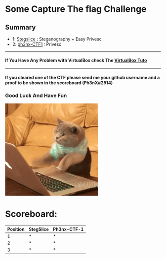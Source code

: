 # Some Capture The flag Challenge

## Summary


* 1: [Stegslice](https://github.com/Ph3nX-Z/Capture-The-Flag-Rooms/tree/main/Stegslice)  : Steganography + Easy Privesc
* 2: [ph3nx-CTF1](https://github.com/Ph3nX-Z/Capture-The-Flag-Rooms/tree/main/ph3nx-CTF1) : Privesc

--------------------------------------------------------------------------------------------

#### If You Have Any Problem with VirtualBox check The [VirtualBox Tuto](https://github.com/Ph3nX-Z/Capture-The-Flag-Rooms/blob/main/Tuto-VirtualBox/README.md)
---------------------------------------------------------------------------------------------
#### If you cleared one of the CTF please send me your github username and a proof to be shown in the scoreboard (Ph3nX#2514)
### Good Luck And Have Fun 
![Alt Text](source.gif)


# Scoreboard:

| Position | StegSlice | Ph3nx-CTF-1 | 
|----------|-----------|-------------| 
|    1     |     *     |      *      |
|    2     |     *     |      *      |
|    3     |     *     |      *      |
